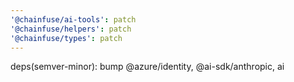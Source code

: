 ```yaml
---
'@chainfuse/ai-tools': patch
'@chainfuse/helpers': patch
'@chainfuse/types': patch
---
```


deps(semver-minor): bump @azure/identity, @ai-sdk/anthropic, ai
